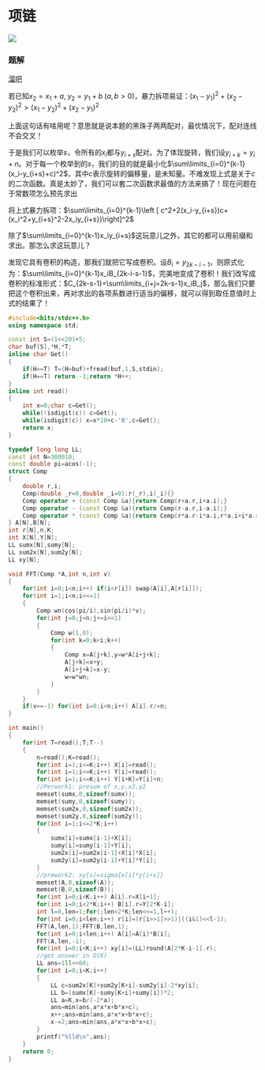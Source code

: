 # 项链

![](http://www.ebola.pro/images/20180926A.jpg)

### 题解

[溜吧](https://ebola-emperor.blog.luogu.org/xiang-lian)

若已知$x_2=x_1+a,\;y_2=y_1+b\;(a,b>0)$，暴力拆项易证：$(x_1-y_1)^2+(x_2-y_2)^2>(x_1-y_2)^2+(x_2-y_1)^2$

上面这句话有啥用呢？意思就是说本题的黑珠子两两配对，最优情况下，配对连线不会交叉！

于是我们可以枚举$s$，令所有的$x_i$都与$y_{i+s}$配对。为了体现旋转，我们设$y_{i+k}=y_i+n$。对于每一个枚举到的$s$，我们的目的就是最小化$\sum\limits_{i=0}^{k-1}(x_i-y_{i+s}+c)^2$，其中$c$表示旋转的偏移量，是未知量。不难发现上式是关于$c$的二次函数。真是太妙了，我们可以套二次函数求最值的方法来搞了！现在问题在于常数项怎么预先求出

将上式暴力拆项：$\sum\limits_{i=0}^{k-1}\left [ c^2+2(x_i-y_{i+s})c+(x_i^2+y_{i+s}^2-2x_iy_{i+s})\right]^2$

除了$\sum\limits_{i=0}^{k-1}x_iy_{i+s}$这玩意儿之外，其它的都可以用前缀和求出。那怎么求这玩意儿？

发现它具有卷积的构造，那我们就把它写成卷积。设$B_i=y_{2k-i-1}$，则原式化为：$\sum\limits_{i=0}^{k-1}x_iB_{2k-i-s-1}$，完美地变成了卷积！我们改写成卷积的标准形式：$C_{2k-s-1}=\sum\limits_{i+j=2k-s-1}x_iB_j$，那么我们只要把这个卷积出来，再对求出的各项系数进行适当的偏移，就可以得到取任意值时上式的结果了！

```cpp
#include<bits/stdc++.h>
using namespace std;

const int S=(1<<20)+5;
char buf[S],*H,*T;
inline char Get()
{
    if(H==T) T=(H=buf)+fread(buf,1,S,stdin);
    if(H==T) return -1;return *H++;
}
inline int read()
{
    int x=0;char c=Get();
    while(!isdigit(c)) c=Get();
    while(isdigit(c)) x=x*10+c-'0',c=Get();
    return x;
}

typedef long long LL;
const int N=300010;
const double pi=acos(-1);
struct Comp
{
    double r,i;
    Comp(double _r=0,double _i=0):r(_r),i(_i){}
    Comp operator + (const Comp &a){return Comp(r+a.r,i+a.i);}
    Comp operator - (const Comp &a){return Comp(r-a.r,i-a.i);}
    Comp operator * (const Comp &a){return Comp(r*a.r-i*a.i,r*a.i+i*a.r);}
} A[N],B[N];
int r[N],n,K;
int X[N],Y[N];
LL sumx[N],sumy[N];
LL sum2x[N],sum2y[N];
LL xy[N];

void FFT(Comp *A,int n,int v)
{
    for(int i=0;i<n;i++) if(i<r[i]) swap(A[i],A[r[i]]);
    for(int i=1;i<n;i<<=1)
    {
        Comp wn(cos(pi/i),sin(pi/i)*v);
        for(int j=0;j<n;j+=i<<1)
        {
            Comp w(1,0);
            for(int k=0;k<i;k++)
            {
                Comp x=A[j+k],y=w*A[i+j+k];
                A[j+k]=x+y;
                A[i+j+k]=x-y;
                w=w*wn;
            }
        }
    }
    if(v==-1) for(int i=0;i<n;i++) A[i].r/=n;
}

int main()
{
    for(int T=read();T;T--)
    {
        n=read();K=read();
        for(int i=1;i<=K;i++) X[i]=read();
        for(int i=1;i<=K;i++) Y[i]=read();
        for(int i=1;i<=K;i++) Y[i+K]=Y[i]+n;
        //Perwork1: presum of x,y,x2,y2
        memset(sumx,0,sizeof(sumx));
        memset(sumy,0,sizeof(sumy));
        memset(sum2x,0,sizeof(sum2x));
        memset(sum2y,0,sizeof(sum2y));
        for(int i=1;i<=2*K;i++)
        {
            sumx[i]=sumx[i-1]+X[i];
            sumy[i]=sumy[i-1]+Y[i];
            sum2x[i]=sum2x[i-1]+X[i]*X[i];
            sum2y[i]=sum2y[i-1]+Y[i]*Y[i];
        }
        //prework2: xy[s]=sigma{x[i]*y[i+s]}
        memset(A,0,sizeof(A));
        memset(B,0,sizeof(B));
        for(int i=0;i<K;i++) A[i].r=X[i+1];
        for(int i=0;i<2*K;i++) B[i].r=Y[2*K-i];
        int l=0,len=1;for(;len<2*K;len<<=1,l++);
        for(int i=0;i<len;i++) r[i]=(r[i>>1]>>1)|((i&1)<<l-1);
        FFT(A,len,1);FFT(B,len,1);
        for(int i=0;i<len;i++) A[i]=A[i]*B[i];
        FFT(A,len,-1);
        for(int i=0;i<K;i++) xy[i]=(LL)round(A[2*K-i-1].r);
        //get answer in O(K)
        LL ans=1ll<<60;
        for(int i=0;i<K;i++)
        {
            LL c=sum2x[K]+sum2y[K+i]-sum2y[i]-2*xy[i];
            LL b=(sumx[K]-sumy[K+i]+sumy[i])*2;
            LL a=K,x=b/(-2*a);
            ans=min(ans,a*x*x+b*x+c);
            x++;ans=min(ans,a*x*x+b*x+c);
            x-=2;ans=min(ans,a*x*x+b*x+c);
        }
        printf("%lld\n",ans);
    }
    return 0;
}
```

